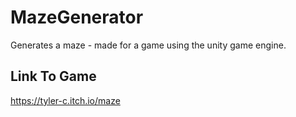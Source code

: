 # MazeGenerator
Generates a maze - made for a game using the unity game engine.

## Link To Game
https://tyler-c.itch.io/maze
